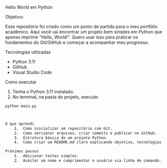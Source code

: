 
Hello World em Python

Objetivo:

Esse repositório foi criado como um ponto de partida para o meu portfólio acadêmico.
Aqui você vai encontrar um projeto bem simples em Python que apenas imprime "Hello, World!".
Quero usar isso para praticar os fundamentos do Git/GitHub e começar a acompanhar meu progresso.

Tecnologias utilizadas

- Python 3.11
- GitHub
- Visual Studio Code

Como executar

1. Tenha o Python 3.11 instalado.
2. No terminal, na pasta do projeto, execute:
```Bash
python main.py



O que aprendi
	1.	Como inicializar um repositório com Git.
	2.	Como versionar arquivos, criar commits e publicar no GitHub.
	3.	Estrutura básica de um projeto Python.
	4.	Como criar um README.md claro explicando objetivo, tecnologias e aprendizados.

Próximos passos
	1.	Adicionar testes simples.
	2.	Aceitar um nome e cumprimentar o usuário via linha de comando.
